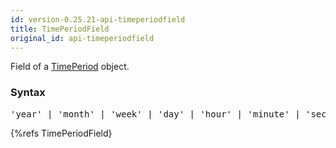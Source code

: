```yaml
---
id: version-0.25.21-api-timeperiodfield
title: TimePeriodField
original_id: api-timeperiodfield
---
```


Field of a [TimePeriod](api-timeperiod.html) object.

### Syntax

<pre class="syntax">
'year' | 'month' | 'week' | 'day' | 'hour' | 'minute' | 'second' | 'millis'
</pre>

{%refs TimePeriodField}

